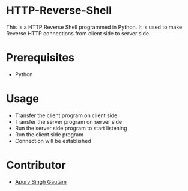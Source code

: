 # HTTP-Reverse-Shell

This is a HTTP Reverse Shell programmed in Python. It is used to make Reverse HTTP connections from client side to server side.

# Prerequisites
- Python

# Usage
- Transfer the client program on client side
- Transfer the server program on server side
- Run the server side program to start listening
- Run the client side program
- Connection will be established

# Contributor
- [Apurv Singh Gautam](https://github.com/apurvsinghgautam)
